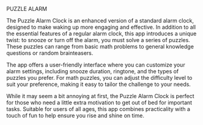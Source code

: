 PUZZLE ALARM

The Puzzle Alarm Clock is an enhanced version of a standard alarm clock, designed to make waking up more engaging and effective. In addition to all the essential features of a regular alarm clock, this app introduces a unique twist: to snooze or turn off the alarm, you must solve a series of puzzles. These puzzles can range from basic math problems to general knowledge questions or random brainteasers.

The app offers a user-friendly interface where you can customize your alarm settings, including snooze duration, ringtone, and the types of puzzles you prefer. For math puzzles, you can adjust the difficulty level to suit your preference, making it easy to tailor the challenge to your needs.

While it may seem a bit annoying at first, the Puzzle Alarm Clock is perfect for those who need a little extra motivation to get out of bed for important tasks. Suitable for users of all ages, this app combines practicality with a touch of fun to help ensure you rise and shine on time.



